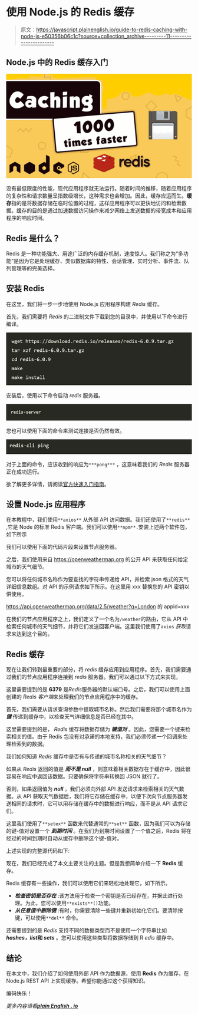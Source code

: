 # 使用 Node.js 的 Redis 缓存

> 原文：<https://javascript.plainenglish.io/guide-to-redis-caching-with-node-js-e50356b06c1c?source=collection_archive---------11----------------------->

## Node.js 中的 Redis 缓存入门

![](img/9113c3fc4294f0230564e91bac63be9e.png)

没有最低限度的性能，现代应用程序就无法运行。随着时间的推移，随着应用程序的复杂性和请求数量呈指数级增长，这种需求也会增加。因此，缓存应运而生。**缓存**指的是将数据存储在临时位置的过程，这样应用程序可以更快地访问和检索数据。缓存的目的是通过加速数据访问操作来减少网络上发送数据的带宽成本和应用程序的响应时间。

## Redis 是什么？

Redis 是一种功能强大、用途广泛的内存缓存机制，速度惊人。我们称之为“多功能”是因为它是处理缓存、类似数据库的特性、会话管理、实时分析、事件流、队列管理等的完美选择。

## 安装 Redis

在这里，我们将一步一步地使用 Node.js 应用程序构建 *Redis* 缓存。

首先，我们需要将 *Redis* 的二进制文件下载到您的目录中，并使用以下命令进行编译。

![](img/0adc7d225861b68e3d75912147eb8219.png)

安装后，使用以下命令启动 *redis* 服务器。

![](img/2923c1b873aac49ae579f2873814a878.png)

您也可以使用下面的命令来测试连接是否仍然有效。

![](img/886d66e3e4dd732c7c78c6c6a025a365.png)

对于上面的命令，应该收到的响应为`***pong***` ，这意味着我们的 *Redis* 服务器正在成功运行。

欲了解更多详情，请阅读[官方快速入门指南](https://redis.io/topics/quickstart)。

## 设置 Node.js 应用程序

在本教程中，我们使用`**axios**` 从外部 API 访问数据。我们还使用了`**redis**` ,它是 Node 的标准 Redis 客户端。我们可以使用`**npm**.`安装上述两个软件包，如下所示

我们可以使用下面的代码片段来设置节点服务器。

之后，我们使用来自 https://openweathermap.org 的公开 API 来获取任何给定城市的天气细节。

您可以将任何城市名称作为要查找的字符串传递给 API，并检索 json 格式的天气详细信息数组。对 API 的示例请求如下所示。在这里用 xxx 替换您的 API 密钥以供使用。

https://api.openweathermap.org/data/2.5/weather?q=London 的 appid=xxx

在我们的节点应用程序之上，我们定义了一个名为`/weather`的路由，它从 API 中检索任何城市的天气细节，并将它们发送回客户端。这里我们使用了`axios` *获取*请求来达到这个目的。

## Redis 缓存

现在让我们转到最重要的部分，将 *redis* 缓存应用到应用程序。首先，我们需要通过我们的节点应用程序连接到 *redis* 服务器。我们可以通过以下方式来实现，

这里需要提到的是 **6379** 是*Redis*服务器的默认端口号。之后，我们可以使用上面创建的 *Redis 客户端*来处理我们的节点应用程序中的缓存。

首先，我们需要从请求查询参数中提取城市名称。然后我们需要将那个城市名作为 ***键*** 传递到缓存中，以检查天气详细信息是否已经在其中。

这里需要提到的是， *Redis* 缓存将数据存储为 ***键值对*** 。因此，您需要一个键来检索相关的值。由于 Redis 包没有对承诺的本地支持，我们必须传递一个回调来处理检索到的数据。

我们如何知道 *Redis* 缓存中是否有与传递的城市名称相关的天气细节？

如果从 *Redis* 返回的值是 ***而不是 null*** ，则意味着相关数据存在于缓存中，因此很容易在响应中返回该数据。只要确保将字符串转换回 JSON 就行了。

否则，如果返回值为 ***null*** ，我们必须向外部 API 发送请求来检索相关的天气数据。从 API 获取天气数据后，我们将它存储在缓存中，以便下次向节点服务器发送相同的请求时，它可以用存储在缓存中的数据进行响应，而不是从 API 请求它们。

这里我们使用了`**setex**` 函数来代替通常的`**set**` 函数，因为我们可以为存储的键-值对设置一个 ***到期时间*** 。在我们为到期时间设置了一个值之后，Redis 将在经过的时间到期时自动从缓存中删除这个键-值对。

上述实现的完整源代码如下:

现在，我们已经完成了本文主要关注的主题。但是我想简单介绍一下 **Redis** 缓存。

Redis 缓存有一些操作，我们可以使用它们来轻松地处理它，如下所示。

*   ***检查密钥是否存在*** :该方法用于检查一个密钥是否已经存在，并据此进行处理。为此，您可以使用`**exists**()`功能。
*   ***从任意值中删除键*** :有时，你需要清除一些键并重新初始化它们。要清除按键，可以使用`**del**` 命令。

还需要提到的是 *Redis* 支持不同的数据类型而不是使用一个字符串比如 ***hashes，list*和 *sets*** 。您可以使用这些类型将数据存储到 R *edis* 缓存中。

## 结论

在本文中，我们介绍了如何使用外部 API 作为数据源，使用 **Redis** 作为缓存，在 Node.js REST API 上实现缓存。希望你能通过这个获得知识。

编码快乐！

*更多内容请看*[***plain English . io***](http://plainenglish.io)